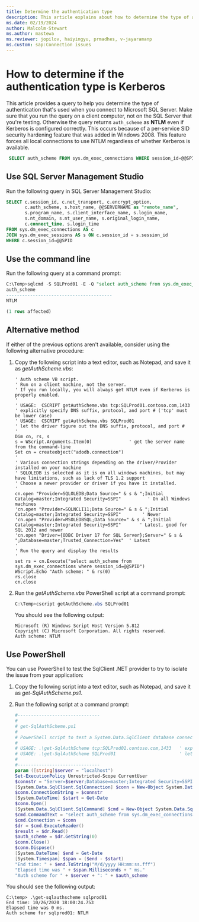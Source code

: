 ```yaml
---
title: Determine the authentication type
description: This article explains about how to determine the type of authentication that's used when you connect to SQL Server. 
ms.date: 02/19/2024
author: Malcolm-Stewart
ms.author: mastewa
ms.reviewer: jopilov, haiyingyu, prmadhes, v-jayaramanp
ms.custom: sap:Connection issues
---
```


# How to determine if the authentication type is Kerberos

This article provides a query to help you determine the type of authentication that's used when you connect to Microsoft SQL Server. Make sure that you run the query on a client computer, not on the SQL Server that you're testing. Otherwise the query returns `auth_scheme` as **NTLM** even if Kerberos is configured correctly. This occurs because of a per-service SID security hardening feature that was added in Windows 2008. This feature forces all local connections to use NTLM regardless of whether Kerberos is available.

 ```sql
  SELECT auth_scheme FROM sys.dm_exec_connections WHERE session_id=@@SPID
 ```

## Use SQL Server Management Studio

Run the following query in SQL Server Management Studio:

```sql
SELECT c.session_id, c.net_transport, c.encrypt_option,
       c.auth_scheme, s.host_name, @@SERVERNAME as "remote_name",
       s.program_name, s.client_interface_name, s.login_name,
       s.nt_domain, s.nt_user_name, s.original_login_name,
       c.connect_time, s.login_time
FROM sys.dm_exec_connections AS c
JOIN sys.dm_exec_sessions AS s ON c.session_id = s.session_id
WHERE c.session_id=@@SPID
```

## Use the command line

Run the following query at a command prompt:

```sql
C:\Temp>sqlcmd -S SQLProd01 -E -Q "select auth_scheme from sys.dm_exec_connections where session_id=@@SPID"
auth_scheme
----------------------------------------
NTLM

(1 rows affected)
```

## Alternative method

If either of the previous options aren't available, consider using the following alternative procedure:

1. Copy the following script into a text editor, such as Notepad, and save it as *getAuthScheme.vbs*:

     ```vbs
     ' Auth scheme VB script.
     ' Run on a client machine, not the server.
     ' If you run locally, you will always get NTLM even if Kerberos is properly enabled.
     '
     ' USAGE:  CSCRIPT getAuthScheme.vbs tcp:SQLProd01.contoso.com,1433   ' explicitly specify DNS suffix, protocol, and port # ('tcp' must be lower case)
     ' USAGE:  CSCRIPT getAuthScheme.vbs SQLProd01                        ' let the driver figure out the DNS suffix, protocol, and port #
     '
     Dim cn, rs, s
     s = WScript.Arguments.Item(0)              ' get the server name from the command-line
     Set cn = createobject("adodb.connection")
     '
     ' Various connection strings depending on the driver/Provider installed on your machine
     ' SQLOLEDB is selected as it is on all windows machines, but may have limitations, such as lack of TLS 1.2 support
     ' Choose a newer provider or driver if you have it installed.
     '
     cn.open "Provider=SQLOLEDB;Data Source=" & s & ";Initial Catalog=master;Integrated Security=SSPI"          ' On all Windows machines
     'cn.open "Provider=SQLNCLI11;Data Source=" & s & ";Initial Catalog=master;Integrated Security=SSPI"        ' Newer
     'cn.open "Provider=MSOLEDBSQL;Data Source=" & s & ";Initial Catalog=master;Integrated Security=SSPI"       ' Latest, good for SQL 2012 and newer
     'cn.open "Driver={ODBC Driver 17 for SQL Server};Server=" & s & ";Database=master;Trusted_Connection=Yes"  ' Latest
     '
     ' Run the query and display the results
     '
     set rs = cn.Execute("select auth_scheme from sys.dm_exec_connections where session_id=@@SPID")
     WScript.Echo "Auth scheme: " & rs(0)
     rs.close
     cn.close
     ```

1. Run the *getAuthScheme.vbs* PowerShell script at a command prompt:

    ```powershell
    C:\Temp>cscript getAuthScheme.vbs SQLProd01
    ```

    You should see the following output:

    ```output
    Microsoft (R) Windows Script Host Version 5.812
    Copyright (C) Microsoft Corporation. All rights reserved.
    Auth scheme: NTLM
    ```

## Use PowerShell

You can use PowerShell to test the SqlClient .NET provider to try to isolate the issue from your application:

1. Copy the following script into a text editor, such as Notepad, and save it as *get-SqlAuthScheme.ps1*.
1. Run the following script at a command prompt:

      ```powershell
      #-------------------------------
      #
      # get-SqlAuthScheme.ps1
      #
      # PowerShell script to test a System.Data.SqlClient database connection
      #
      # USAGE: .\get-SqlAuthScheme tcp:SQLProd01.contoso.com,1433   ' explicitly specify DNS suffix,  protocol, and port # ('tcp' must be lower case)
      # USAGE: .\get-SqlAuthScheme SQLProd01                        ' let the driver figure out the DNS suffix, protocol, and port #
      #
      #-------------------------------
      param ([string]$server = "localhost")
      Set-ExecutionPolicy Unrestricted-Scope CurrentUser
      $connstr = "Server=$server;Database=master;Integrated Security=SSPI"
      [System.Data.SqlClient.SqlConnection] $conn = New-Object System.Data.SqlClient.SqlConnection
      $conn.ConnectionString = $connstr
      [System.DateTime] $start = Get-Date
      $conn.Open()
      [System.Data.SqlClient.SqlCommand] $cmd = New-Object System.Data.SqlClient.SqlCommand
      $cmd.CommandText = "select auth_scheme from sys.dm_exec_connections where session_id=@@spid"
      $cmd.Connection = $conn
      $dr = $cmd.ExecuteReader()
      $result = $dr.Read()
      $auth_scheme = $dr.GetString(0)
      $conn.Close()
      $conn.Dispose()
      [System.DateTime] $end = Get-Date
      [System.Timespan] $span = ($end - $start)
      "End time: " + $end.ToString("M/d/yyyy HH:mm:ss.fff")
      "Elapsed time was " + $span.Milliseconds + " ms."
      "Auth scheme for " + $server + ": " + $auth_scheme
     ```

You should see the following output:

   ```output
   C:\temp> .\get-sqlauthscheme sqlprod01
   End time: 10/26/2020 18:00:24.753
   Elapsed time was 0 ms.
   Auth scheme for sqlprod01: NTLM
   ```
